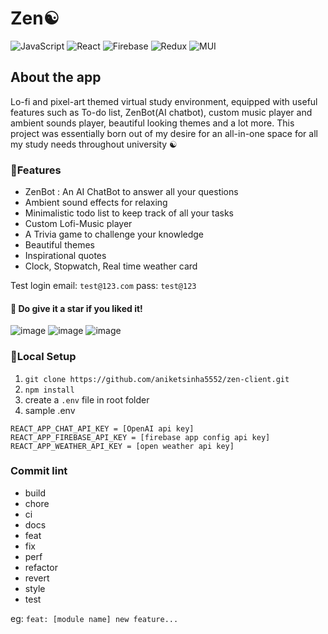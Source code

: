 # Zen☯️
![JavaScript](https://img.shields.io/badge/javascript-%23323330.svg?style=for-the-badge&logo=javascript&logoColor=%23F7DF1E) ![React](https://img.shields.io/badge/react-%2320232a.svg?style=for-the-badge&logo=react&logoColor=%2361DAFB) ![Firebase](https://img.shields.io/badge/firebase-%23039BE5.svg?style=for-the-badge&logo=firebase) ![Redux](https://img.shields.io/badge/redux-%23593d88.svg?style=for-the-badge&logo=redux&logoColor=white) ![MUI](https://img.shields.io/badge/MUI-%230081CB.svg?style=for-the-badge&logo=mui&logoColor=white)

## About the app
Lo-fi and pixel-art themed virtual study environment, equipped with useful features such as To-do list, ZenBot(AI chatbot), custom music player and ambient sounds player, beautiful looking themes and a lot more. This project was essentially born out of my desire for an all-in-one space for all my study needs throughout university ☯️

### 🚀Features
* ZenBot : An AI ChatBot to answer all your questions
* Ambient sound effects for relaxing
* Minimalistic todo list to keep track of all your tasks
* Custom Lofi-Music player
* A Trivia game to challenge your knowledge
*  Beautiful themes
* Inspirational quotes
* Clock, Stopwatch, Real time weather card
  


Test login
email: `test@123.com`
pass: `test@123`

#### 💫 Do give it a star if you liked it!

![image](https://github.com/aniketsinha5552/zen-client/assets/104712880/f54a7322-fea0-42e6-9567-16b56794974f)
![image](https://github.com/aniketsinha5552/zen-client/assets/104712880/edb82972-e513-490e-82a8-af97a0ff0483)
![image](https://github.com/aniketsinha5552/zen-client/assets/104712880/e8c86bfd-2359-4aee-a737-a0e53a5aa461)


### 🚀Local Setup
1. `git clone https://github.com/aniketsinha5552/zen-client.git`
2. `npm install`
3. create a `.env` file in root folder
4. sample .env
```
REACT_APP_CHAT_API_KEY = [OpenAI api key]
REACT_APP_FIREBASE_API_KEY = [firebase app config api key]
REACT_APP_WEATHER_API_KEY = [open weather api key]
```


### Commit lint

- build
- chore
- ci
- docs
- feat
- fix
- perf
- refactor
- revert
- style
- test

eg: `feat: [module name] new feature...`











